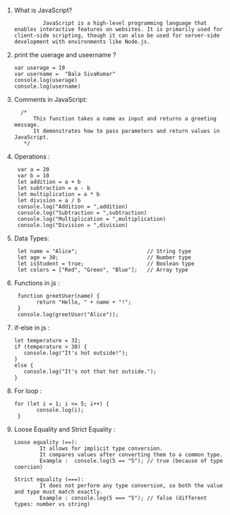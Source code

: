 1. What is JavaScript?
   
                JavaScript is a high-level programming language that enables interactive features on websites. It is primarily used for client-side scripting, though it can also be used for server-side development with environments like Node.js.

3. print the userage and useername ?

       var userage = 19
       var username =  "Bala SivaKumar"
       console.log(userage)
       console.log(username)

4. Comments in JavaScript:

         /*
             This function takes a name as input and returns a greeting message.
             It demonstrates how to pass parameters and return values in JavaScript.
          */

5. Operations :
   
        var a = 20 
        var b = 10 
        let addition = a + b
        let subtraction = a - b
        let multiplication = a * b
        let division = a / b
        console.log("Addition = ",addition)
        console.log("Subtraction = ",subtraction)
        console.log("Multiplication = ",multiplication)
        console.log("Division = ",division)

6. Data Types:

        let name = "Alice";                      // String type
        let age = 30;                            // Number type
        let isStudent = true;                    // Boolean type
        let colors = ["Red", "Green", "Blue"];   // Array type

7. Functions in js :

        function greetUser(name) {
              return "Hello, " + name + "!";
        }
        console.log(greetUser("Alice"));

8. if-else in js :

       let temperature = 32;
       if (temperature > 30) {
          console.log("It's hot outside!");
       }
       else {
          console.log("It's not that hot outside.");
       }

9. For loop :

       for (let i = 1; i <= 5; i++) {
              console.log(i);
        }

10. Loose Equality and Strict Equality :

        Loose equality (==):
                It allows for implicit type conversion.
                It compares values after converting them to a common type.
                Example :  console.log(5 == "5"); // true (because of type coercion)
   
        Strict equality (===):
                It does not perform any type conversion, so both the value and type must match exactly.
                Example : console.log(5 === "5"); // false (different types: number vs string)
